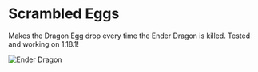 # Scrambled Eggs
Makes the Dragon Egg drop every time the Ender Dragon is killed.
Tested and working on 1.18.1!

![Ender Dragon](https://i.imgur.com/MhAokJ8.jpg)
